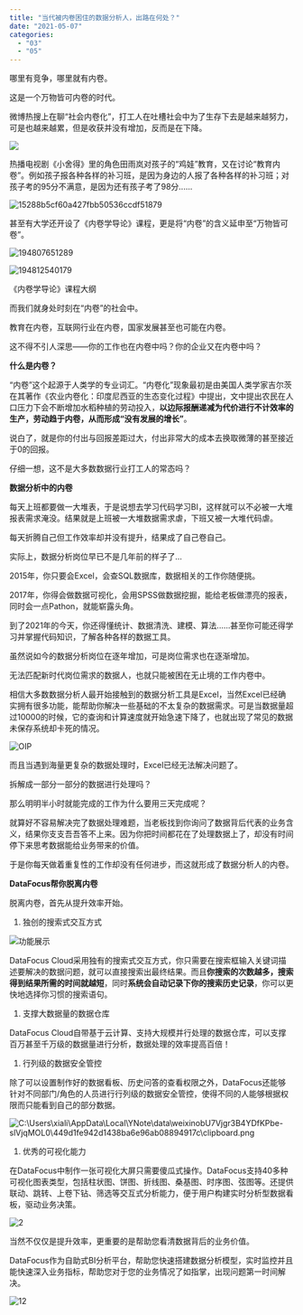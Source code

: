 ```yaml
---
title: "当代被内卷困住的数据分析人，出路在何处？"
date: "2021-05-07"
categories: 
  - "03"
  - "05"
---
```


哪里有竞争，哪里就有内卷。

这是一个万物皆可内卷的时代。

微博热搜上在聊“社会内卷化”，打工人在吐槽社会中为了生存下去是越来越努力，可是也越来越累，但是收获并没有增加，反而是在下降。

![](images/word-image-1.png)

热播电视剧《小舍得》里的角色田雨岚对孩子的“鸡娃”教育，又在讨论“教育内卷”。例如孩子报各种各样的补习班，是因为身边的人报了各种各样的补习班；对孩子考的95分不满意，是因为还有孩子考了98分......

![15288b5cf60a427fbb50536ccdf51879](images/15288b5cf60a427fbb50536ccdf51879-1.png)

甚至有大学还开设了《内卷学导论》课程，更是将“内卷”的含义延申至“万物皆可卷”。

![194807651289](images/194807651289-1.jpeg)

![194812540179](images/194812540179-1.jpeg)

《内卷学导论》课程大纲

而我们就身处时刻在“内卷”的社会中。

教育在内卷，互联网行业在内卷，国家发展甚至也可能在内卷。

这不得不引人深思——你的工作也在内卷中吗？你的企业又在内卷中吗？

**什么是内卷？**

“内卷”这个起源于人类学的专业词汇。“内卷化”现象最初是由美国人类学家吉尔茨在其著作《农业内卷化：印度尼西亚的生态变化过程》中提出，文中提出农民在人口压力下会不断增加水稻种植的劳动投入，**以边际报酬递减为代价进行不计效率的生产，劳动趋于内卷，从而形成“没有发展的增长”**。

说白了，就是你的付出与回报差距过大，付出非常大的成本去换取微薄的甚至接近于0的回报。

仔细一想，这不是大多数数据行业打工人的常态吗？

**数据分析中的内卷**

每天上班都要做一大堆表，于是说想去学习代码学习BI，这样就可以不必被一大堆报表需求淹没。结果就是上班被一大堆数据需求虐，下班又被一大堆代码虐。

每天折腾自己但工作效率却并没有提升，结果成了自己卷自己。

实际上，数据分析岗位早已不是几年前的样子了...

2015年，你只要会Excel，会查SQL数据库，数据相关的工作你随便挑。

2017年，你得会做数据可视化，会用SPSS做数据挖掘，能给老板做漂亮的报表，同时会一点Pathon，就能崭露头角。

到了2021年的今天，你还得懂统计、数据清洗、建模、算法......甚至你可能还得学习并掌握代码知识，了解各种各样的数据工具。

虽然说如今的数据分析岗位在逐年增加，可是岗位需求也在逐渐增加。

无法匹配新时代岗位需求的数据人，也就只能被困在无止境的工作内卷中。

相信大多数数据分析人最开始接触到的数据分析工具是Excel，当然Excel已经确实拥有很多功能，能帮助你解决一些基础的不太复杂的数据需求。可是当数据量超过10000的时候，它的查询和计算速度就开始急速下降了，也就出现了常见的数据未保存系统却卡死的情况。

![OIP](images/oip-1.jpeg)

而且当遇到海量更复杂的数据处理时，Excel已经无法解决问题了。

拆解成一部分一部分的数据进行处理吗？

那么明明半小时就能完成的工作为什么要用三天完成呢？

就算好不容易解决完了数据处理难题，当老板找到你询问了数据背后代表的业务含义，结果你支支吾吾答不上来。因为你把时间都花在了处理数据上了，却没有时间停下来思考数据能给业务带来的价值。

于是你每天做着重复性的工作却没有任何进步，而这就形成了数据分析人的内卷。

**DataFocus帮你脱离内卷**

脱离内卷，首先从提升效率开始。

1. 独创的搜索式交互方式

![功能展示](images/unnamed-file-1.gif)

DataFocus Cloud采用独有的搜索式交互方式，你只需要在搜索框输入关键词描述要解决的数据问题，就可以直接搜索出最终结果。而且**你搜索的次数越多，搜索得到结果所需的时间就越短**，同时**系统会自动记录下你的搜索历史记录**，你可以更快地选择你习惯的搜索语句。

1. 支撑大数据量的数据仓库

DataFocus Cloud自带基于云计算、支持大规模并行处理的数据仓库，可以支撑百万甚至千万级的数据量进行分析，数据处理的效率提高百倍！

1. 行列级的数据安全管控

除了可以设置制作好的数据看板、历史问答的查看权限之外，DataFocus还能够针对不同部门/角色的人员进行行列级的数据安全管控，使得不同的人能够根据权限而只能看到自己的部分数据。

![C:\Users\xiali\AppData\Local\YNote\data\weixinobU7Vjgr3B4YDfKPbe-slVjqMOL0\449d1fe942d1438ba6e96ab08894917c\clipboard.png](images/c-users-xiali-appdata-local-ynote-data-weixinobu7-1.png)

1. 优秀的可视化能力

在DataFocus中制作一张可视化大屏只需要傻瓜式操作。DataFocus支持40多种可视化图表类型，包括柱状图、饼图、折线图、桑基图、时序图、弦图等。还提供联动、跳转、上卷下钻、筛选等交互式分析能力，便于用户构建实时分析型数据看板，驱动业务决策。

![2](images/2-1.png)

当然不仅仅是提升效率，更重要的是帮助您看清数据背后的业务价值。

DataFocus作为自助式BI分析平台，帮助您快速搭建数据分析模型，实时监控并且能快速深入业务指标，帮助您对于您的业务情况了如指掌，出现问题第一时间解决。

![12](images/12-1.png)

